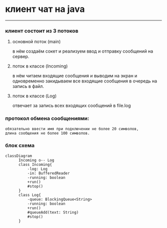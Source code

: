 # клиент чат на java

---
### клиент состоит из 3 потоков
1. основной поток (main)


    в нём создаём сокет и реализуем ввод и отправку сообщений на сервер.
2. поток в классе (Incoming)
    

    в нём читаем входящие сообщения и выводим на экран и одновременно закидываем 
    все входящие сообщения в очередь на запись в файл.
3. поток в классе (Log)


    отвечает за запись всех входящих сообщений в file.log

### протокол обмена сообщениями: 
    обязательно ввести имя при подключении не более 20 символов,
    длина сообщения не более 100 символов.

### блок схема

```mermaid
classDiagram
      Incoming o-- Log
      class Incoming{
          -log: Log
          -in: BufferedReader
          -running: boolean
          +run()
          #stop()
      }
      class Log{
          -queue: BlockingQueue<String>
          -running: boolean
          +run()
          #queueAdd(text: String)
          #stop()
      }
```